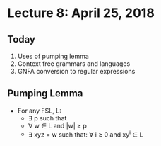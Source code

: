 # Lecture 8: April 25, 2018
## Today
1. Uses of pumping lemma
2. Context free grammars and languages
3. GNFA conversion to regular expressions
## Pumping Lemma
* For any FSL, L:
  * ∃ p such that 
  * ∀ w ∈ L and |w| ≥ p
  * ∃ xyz = w such that: ∀ i ≥ 0 and xy<sup>i</sup> ∈ L
